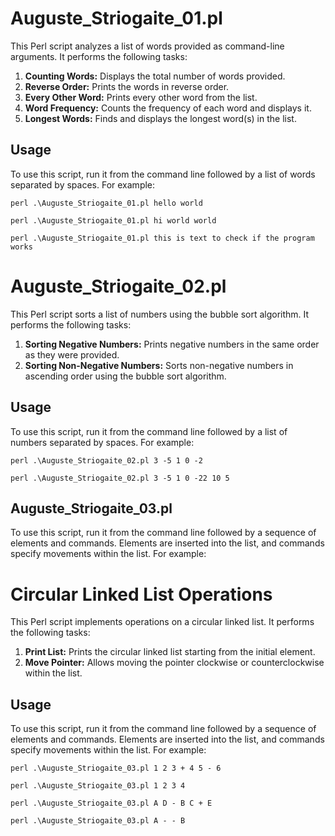 # Auguste_Striogaite_01.pl

This Perl script analyzes a list of words provided as command-line arguments. It performs the following tasks:

1. **Counting Words:** Displays the total number of words provided.
2. **Reverse Order:** Prints the words in reverse order.
3. **Every Other Word:** Prints every other word from the list.
4. **Word Frequency:** Counts the frequency of each word and displays it.
5. **Longest Words:** Finds and displays the longest word(s) in the list.

## Usage

To use this script, run it from the command line followed by a list of words separated by spaces. For example:

```perl .\Auguste_Striogaite_01.pl hello world ```

```perl .\Auguste_Striogaite_01.pl hi world world```

```perl .\Auguste_Striogaite_01.pl this is text to check if the program works```

# Auguste_Striogaite_02.pl

This Perl script sorts a list of numbers using the bubble sort algorithm. It performs the following tasks:

1. **Sorting Negative Numbers:** Prints negative numbers in the same order as they were provided.
2. **Sorting Non-Negative Numbers:** Sorts non-negative numbers in ascending order using the bubble sort algorithm.

## Usage

To use this script, run it from the command line followed by a list of numbers separated by spaces. For example:

```perl .\Auguste_Striogaite_02.pl 3 -5 1 0 -2```

```perl .\Auguste_Striogaite_02.pl 3 -5 1 0 -22 10 5```


## Auguste_Striogaite_03.pl

To use this script, run it from the command line followed by a sequence of elements and commands. Elements are inserted into the list, and commands specify movements within the list. For example:

# Circular Linked List Operations

This Perl script implements operations on a circular linked list. It performs the following tasks:

1. **Print List:** Prints the circular linked list starting from the initial element.
2. **Move Pointer:** Allows moving the pointer clockwise or counterclockwise within the list.

## Usage

To use this script, run it from the command line followed by a sequence of elements and commands. Elements are inserted into the list, and commands specify movements within the list. For example:

```perl .\Auguste_Striogaite_03.pl 1 2 3 + 4 5 - 6```

```perl .\Auguste_Striogaite_03.pl 1 2 3 4```

```perl .\Auguste_Striogaite_03.pl A D - B C + E```

```perl .\Auguste_Striogaite_03.pl A - - B```

